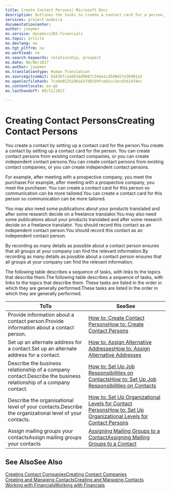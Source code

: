 ```yaml
---
title: Create Contact Persons| Microsoft Docs
description: Outlines the tasks to create a contact card for a person, for example, a prospect or supplier, helping to define the relationship and tailor communication.
services: project-madeira
documentationcenter: 
author: jswymer
ms.service: dynamics365-financials
ms.topic: article
ms.devlang: na
ms.tgt_pltfrm: na
ms.workload: na
ms.search.keywords: relationship, prospect
ms.date: 06/06/2017
ms.author: jswymer
ms.translationtype: Human Translation
ms.sourcegitcommit: 81636fc2e661bd9b07c54da1cd5d0d27e30d01a2
ms.openlocfilehash: 7ce0a022520b161fd0159fceb1cc1ecd3d14f4ec
ms.contentlocale: en-gb
ms.lasthandoff: 09/11/2017

---
```

# <a name="creating-contact-persons"></a><span data-ttu-id="f2471-103">Creating Contact Persons</span><span class="sxs-lookup"><span data-stu-id="f2471-103">Creating Contact Persons</span></span>
<span data-ttu-id="f2471-104">You create a contact by setting up a contact card for the person.</span><span class="sxs-lookup"><span data-stu-id="f2471-104">You create a contact by setting up a contact card for the person.</span></span> <span data-ttu-id="f2471-105">You can create contact persons from existing contact companies, or you can create independent contact persons.</span><span class="sxs-lookup"><span data-stu-id="f2471-105">You can create contact persons from existing contact companies, or you can create independent contact persons.</span></span>

<span data-ttu-id="f2471-106">For example, after meeting with a prospective company, you meet the purchaser.</span><span class="sxs-lookup"><span data-stu-id="f2471-106">For example, after meeting with a prospective company, you meet the purchaser.</span></span> <span data-ttu-id="f2471-107">You can create a contact card for this person so communication can be more tailored.</span><span class="sxs-lookup"><span data-stu-id="f2471-107">You can create a contact card for this person so communication can be more tailored.</span></span>

<span data-ttu-id="f2471-108">You may also need some publications about your products translated and after some research decide on a freelance translator.</span><span class="sxs-lookup"><span data-stu-id="f2471-108">You may also need some publications about your products translated and after some research decide on a freelance translator.</span></span> <span data-ttu-id="f2471-109">You should record this contact as an independent contact person.</span><span class="sxs-lookup"><span data-stu-id="f2471-109">You should record this contact as an independent contact person.</span></span>

<span data-ttu-id="f2471-110">By recording as many details as possible about a contact person ensures that all groups at your company can find the relevant information.</span><span class="sxs-lookup"><span data-stu-id="f2471-110">By recording as many details as possible about a contact person ensures that all groups at your company can find the relevant information.</span></span>

<span data-ttu-id="f2471-111">The following table describes a sequence of tasks, with links to the topics that describe them.</span><span class="sxs-lookup"><span data-stu-id="f2471-111">The following table describes a sequence of tasks, with links to the topics that describe them.</span></span> <span data-ttu-id="f2471-112">These tasks are listed in the order in which they are generally performed.</span><span class="sxs-lookup"><span data-stu-id="f2471-112">These tasks are listed in the order in which they are generally performed.</span></span>

| <span data-ttu-id="f2471-113">To</span><span class="sxs-lookup"><span data-stu-id="f2471-113">To</span></span> | <span data-ttu-id="f2471-114">See</span><span class="sxs-lookup"><span data-stu-id="f2471-114">See</span></span> |
| --- | --- |
| <span data-ttu-id="f2471-115">Provide information about a contact person.</span><span class="sxs-lookup"><span data-stu-id="f2471-115">Provide information about a contact person.</span></span> |[<span data-ttu-id="f2471-116">How to: Create Contact Persons</span><span class="sxs-lookup"><span data-stu-id="f2471-116">How to: Create Contact Persons</span></span>](marketing-how-create-contact-persons.md) |
| <span data-ttu-id="f2471-117">Set up an alternate address for a contact.</span><span class="sxs-lookup"><span data-stu-id="f2471-117">Set up an alternate address for a contact.</span></span> |[<span data-ttu-id="f2471-118">How to: Assign Alternative Addresses</span><span class="sxs-lookup"><span data-stu-id="f2471-118">How to: Assign Alternative Addresses</span></span>](marketing-how-assign-alternate-address.md) |
| <span data-ttu-id="f2471-119">Describe the business relationship of a company contact.</span><span class="sxs-lookup"><span data-stu-id="f2471-119">Describe the business relationship of a company contact.</span></span> |[<span data-ttu-id="f2471-120">How to: Set Up Job Responsibilities on Contacts</span><span class="sxs-lookup"><span data-stu-id="f2471-120">How to: Set Up Job Responsibilities on Contacts</span></span>](marketing-job-responsibilities.md) |
| <span data-ttu-id="f2471-121">Describe the organisational level of your contacts.</span><span class="sxs-lookup"><span data-stu-id="f2471-121">Describe the organizational level of your contacts.</span></span> |[<span data-ttu-id="f2471-122">How to: Set Up Organizational Levels for Contact Persons</span><span class="sxs-lookup"><span data-stu-id="f2471-122">How to: Set Up Organizational Levels for Contact Persons</span></span>](marketing-organizational-levels.md) |
| <span data-ttu-id="f2471-123">Assign mailing groups your contacts</span><span class="sxs-lookup"><span data-stu-id="f2471-123">Assign mailing groups your contacts</span></span> |[<span data-ttu-id="f2471-124">Assigning Mailing Groups to a Contact</span><span class="sxs-lookup"><span data-stu-id="f2471-124">Assigning Mailing Groups to a Contact</span></span>](marketing-mailing-groups.md) |

## <a name="see-also"></a><span data-ttu-id="f2471-125">See Also</span><span class="sxs-lookup"><span data-stu-id="f2471-125">See Also</span></span>
[<span data-ttu-id="f2471-126">Creating Contact Companies</span><span class="sxs-lookup"><span data-stu-id="f2471-126">Creating Contact Companies</span></span>](marketing-create-contact-companies.md)  
[<span data-ttu-id="f2471-127">Creating and Managing Contacts</span><span class="sxs-lookup"><span data-stu-id="f2471-127">Creating and Managing Contacts</span></span>](marketing-create-contact-persons.md)  
[<span data-ttu-id="f2471-128">Working with Financials</span><span class="sxs-lookup"><span data-stu-id="f2471-128">Working with Financials</span></span>](ui-work-product.md)


